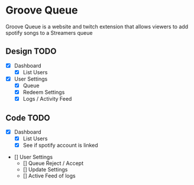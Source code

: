 # Groove Queue

Groove Queue is a website and twitch extension that allows viewers to add spotify songs to a Streamers queue

## Design TODO

<!-- https://www.figma.com/file/YR5OPQoJBnx7fWmV7IgGaB/Groove-Queue?type=design&node-id=0%3A1&mode=design&t=6d7bMsXplkCsQqmP-1 -->

- [x] Dashboard
  - [x] List Users
- [x] User Settings
  - [x] Queue
  - [x] Redeem Settings
  - [x] Logs / Activity Feed

## Code TODO

- [x] Dashboard
  - [x] List Users
  - [x] See if spotify account is linked
- [] User Settings
  - [] Queue Reject / Accept
  - [] Update Settings
  - [] Active Feed of logs
